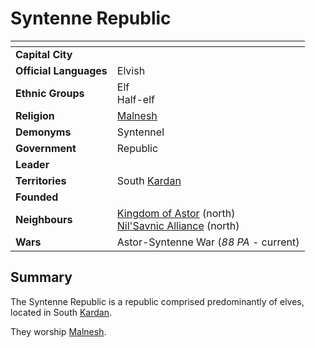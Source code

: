 # Syntenne Republic

| []() | |
| --- | --- |
| **Capital City** | |
| **Official Languages** | Elvish |
| **Ethnic Groups** | Elf<br />Half-elf |
| **Religion** | [Malnesh](../../gods/gods/malnesh.md) |
| **Demonyms** | Syntennel |
| **Government** | Republic |
| **Leader** | |
| **Territories** | South [Kardan](../../geography/kardan/README.md) |
| **Founded** | |
| **Neighbours** | [Kingdom of Astor](../kingdom-of-astor/README.md) (north)<br />[Nil'Savnic Alliance](../nilsavnic-alliance/README.md) (north) |
| **Wars** | Astor-Syntenne War (*88 PA* - current) |

## Summary

The Syntenne Republic is a republic comprised predominantly of elves, located in South [Kardan](../../geography/kardan/README.md).

They worship [Malnesh](../../gods/gods/malnesh.md).
